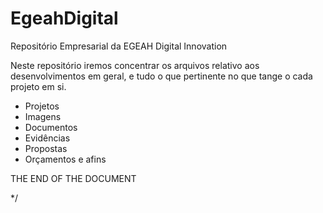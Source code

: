 # EgeahDigital
Repositório Empresarial da EGEAH Digital Innovation

Neste repositório iremos concentrar os arquivos relativo aos desenvolvimentos em geral, e tudo o que pertinente no que tange o cada projeto em si.

* Projetos
* Imagens
* Documentos
* Evidências
* Propostas
* Orçamentos e afins

THE END OF THE DOCUMENT


*/
